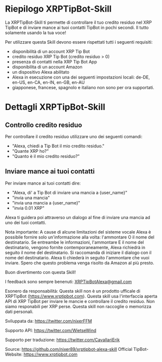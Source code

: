 # Riepilogo XRPTipBot-Skill 
La XRPTipBot-Skill ti permette di controllare il tuo credito residuo nel XRP TipBot e di inviare mance ai tuoi contatti TipBot in pochi secondi. Il tutto solamente usando la tua voce!

Per utilizzare questa Skill devono essere rispettati tutti i seguenti requisiti:
- disponibilità di un account XRP Tip Bot 
- credito residuo XRP Tip Bot (credito residuo > 0)
- presenza di contatti nella XRP Tip Bot App
- disponibilita di un account Amazon 
- un dispositivo Alexa abilitato
- Alexa in esecuzione con una dei seguenti impostazioni locali: de-DE, en-US, en-CA, en-IN, en-GB, en-AU
- giapponese, francese, spagnolo e italiano non sono per ora supportati.

# Dettagli XRPTipBot-Skill 

## Controllo credito residuo 
Per controllare il credito residuo utilizzare uno dei seguenti comandi: 
- "Alexa, chiedi a Tip Bot il mio credito residuo."
- "Quante XRP ho?"
- "Quanto è il mio credito residuo?"

## Inviare mance ai tuoi contatti
Per inviare mance ai tuoi contatti dire:
- "Alexa, di' a Tip Bot di inviare una mancia a {user_name}"
- "invia una mancia"
- "invia una mancia a {user_name}"
- "invia 0.01 XRP"

Alexa ti guidera poi attraverso un dialogo al fine di inviare una mancia ad uno dei tuoi contatti. 

Nota importante:
A cause di alcune limitazioni del sisteme vocale Alexa è possibile fornire solo un'informazione alla volta:
l'ammontare O il nome del destinatario.
Se entreambe le informazioni, l'ammontare E il nome del destinatario, vengono fornite contemporaneamente, Alexa richiedrà in seguito il nome del destinatario.
Si raccomanda di iniziare il dialogo con il nome del destinatario. Alexa ti chiederà in seguito l'ammontare che vuoi inviare.
Spero che questo problema venga risolto da Amazon al più presto.


Buon divertimento con questa Skill!

I feedback sono sempre benenuti:
XRPTipBotAlexa@gmail.com

Esonero da responsabilità:
Questa skill non è un prodotto ufficale di XRPTipBot (https://www.xrptipbot.com).
Questa skill usa l'interfaccia aperta API di XRP TipBot per inviare le mancie e controllare il credito residuo.
Non siamo responabili per XRP perse.
Questa skill non raccoglie o memorizza dati personali.

Sviluppata da:
https://twitter.com/nixerFFM

Supporto API:
https://twitter.com/WietseWind

Supporto per traduzione:
https://twitter.com/CavallariErik


Source: https://github.com/nixer89/xrptipbot-alexa-skill
Official TipBot-Website: https://www.xrptipbot.com
